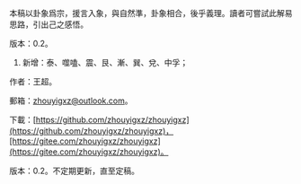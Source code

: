 本稿以卦象爲宗，援言入象，與自然準，卦象相合，後乎義理。讀者可嘗試此解易思路，引出己之感悟。


版本：0.2。

1. 新增：泰、噬嗑、震、艮、漸、巽、兌、中孚；


作者：王超。

郵箱：zhouyigxz@outlook.com。

下載：[https://github.com/zhouyigxz/zhouyigxz](https://github.com/zhouyigxz/zhouyigxz)，[https://gitee.com/zhouyigxz/zhouyigxz](https://gitee.com/zhouyigxz/zhouyigxz)。

版本：0.2。不定期更新，直至定稿。
